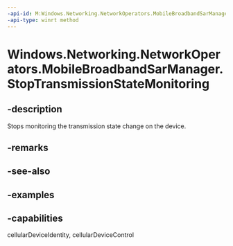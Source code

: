 ```yaml
---
-api-id: M:Windows.Networking.NetworkOperators.MobileBroadbandSarManager.StopTransmissionStateMonitoring
-api-type: winrt method
---
```


<!-- Method syntax.
public void MobileBroadbandSarManager.StopTransmissionStateMonitoring()
-->

# Windows.Networking.NetworkOperators.MobileBroadbandSarManager.StopTransmissionStateMonitoring

## -description
Stops monitoring the transmission state change on the device.

## -remarks

## -see-also

## -examples


## -capabilities
cellularDeviceIdentity, cellularDeviceControl
